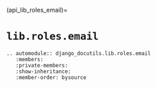 (api_lib_roles_email)=

# `lib.roles.email`

```{eval-rst}
.. automodule:: django_docutils.lib.roles.email
   :members:
   :private-members:
   :show-inheritance:
   :member-order: bysource
```
